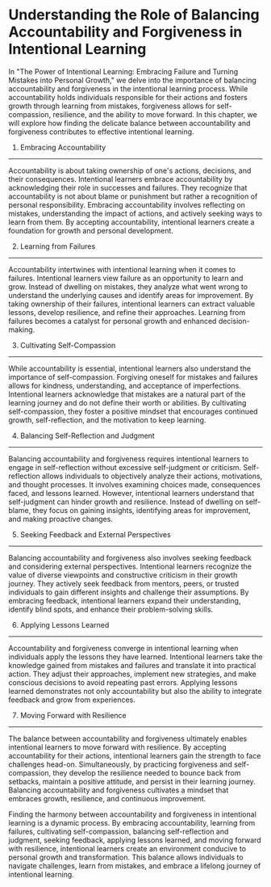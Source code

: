 Understanding the Role of Balancing Accountability and Forgiveness in Intentional Learning
===================================================================================================

In "The Power of Intentional Learning: Embracing Failure and Turning Mistakes into Personal Growth," we delve into the importance of balancing accountability and forgiveness in the intentional learning process. While accountability holds individuals responsible for their actions and fosters growth through learning from mistakes, forgiveness allows for self-compassion, resilience, and the ability to move forward. In this chapter, we will explore how finding the delicate balance between accountability and forgiveness contributes to effective intentional learning.

1. Embracing Accountability
---------------------------

Accountability is about taking ownership of one's actions, decisions, and their consequences. Intentional learners embrace accountability by acknowledging their role in successes and failures. They recognize that accountability is not about blame or punishment but rather a recognition of personal responsibility. Embracing accountability involves reflecting on mistakes, understanding the impact of actions, and actively seeking ways to learn from them. By accepting accountability, intentional learners create a foundation for growth and personal development.

2. Learning from Failures
-------------------------

Accountability intertwines with intentional learning when it comes to failures. Intentional learners view failure as an opportunity to learn and grow. Instead of dwelling on mistakes, they analyze what went wrong to understand the underlying causes and identify areas for improvement. By taking ownership of their failures, intentional learners can extract valuable lessons, develop resilience, and refine their approaches. Learning from failures becomes a catalyst for personal growth and enhanced decision-making.

3. Cultivating Self-Compassion
------------------------------

While accountability is essential, intentional learners also understand the importance of self-compassion. Forgiving oneself for mistakes and failures allows for kindness, understanding, and acceptance of imperfections. Intentional learners acknowledge that mistakes are a natural part of the learning journey and do not define their worth or abilities. By cultivating self-compassion, they foster a positive mindset that encourages continued growth, self-reflection, and the motivation to keep learning.

4. Balancing Self-Reflection and Judgment
-----------------------------------------

Balancing accountability and forgiveness requires intentional learners to engage in self-reflection without excessive self-judgment or criticism. Self-reflection allows individuals to objectively analyze their actions, motivations, and thought processes. It involves examining choices made, consequences faced, and lessons learned. However, intentional learners understand that self-judgment can hinder growth and resilience. Instead of dwelling on self-blame, they focus on gaining insights, identifying areas for improvement, and making proactive changes.

5. Seeking Feedback and External Perspectives
---------------------------------------------

Balancing accountability and forgiveness also involves seeking feedback and considering external perspectives. Intentional learners recognize the value of diverse viewpoints and constructive criticism in their growth journey. They actively seek feedback from mentors, peers, or trusted individuals to gain different insights and challenge their assumptions. By embracing feedback, intentional learners expand their understanding, identify blind spots, and enhance their problem-solving skills.

6. Applying Lessons Learned
---------------------------

Accountability and forgiveness converge in intentional learning when individuals apply the lessons they have learned. Intentional learners take the knowledge gained from mistakes and failures and translate it into practical action. They adjust their approaches, implement new strategies, and make conscious decisions to avoid repeating past errors. Applying lessons learned demonstrates not only accountability but also the ability to integrate feedback and grow from experiences.

7. Moving Forward with Resilience
---------------------------------

The balance between accountability and forgiveness ultimately enables intentional learners to move forward with resilience. By accepting accountability for their actions, intentional learners gain the strength to face challenges head-on. Simultaneously, by practicing forgiveness and self-compassion, they develop the resilience needed to bounce back from setbacks, maintain a positive attitude, and persist in their learning journey. Balancing accountability and forgiveness cultivates a mindset that embraces growth, resilience, and continuous improvement.

Finding the harmony between accountability and forgiveness in intentional learning is a dynamic process. By embracing accountability, learning from failures, cultivating self-compassion, balancing self-reflection and judgment, seeking feedback, applying lessons learned, and moving forward with resilience, intentional learners create an environment conducive to personal growth and transformation. This balance allows individuals to navigate challenges, learn from mistakes, and embrace a lifelong journey of intentional learning.
